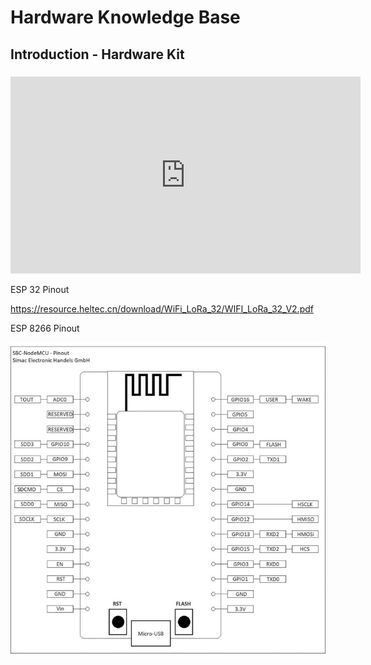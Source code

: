 # Hardware Knowledge Base


## Introduction - Hardware Kit
### 

<iframe width="560" height="315" src="https://www.youtube.com/embed/lHKjEWc8Cbw" title="YouTube video player" frameborder="0" allow="accelerometer; autoplay; clipboard-write; encrypted-media; gyroscope; picture-in-picture" allowfullscreen></iframe>

ESP 32 Pinout

https://resource.heltec.cn/download/WiFi_LoRa_32/WIFI_LoRa_32_V2.pdf


ESP 8266 Pinout 

![ESP8266 Pinout](/assets/ESP8266Pinout.jpg)
